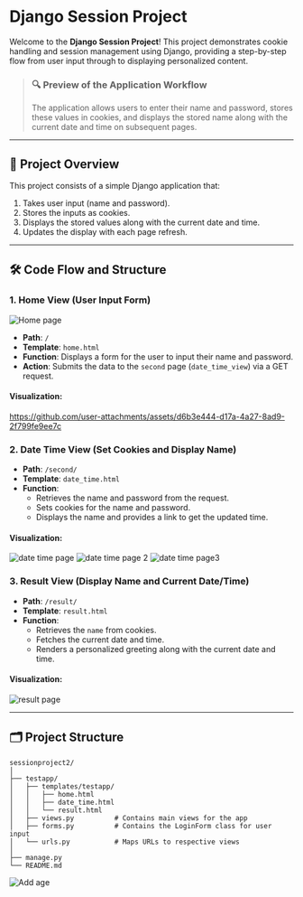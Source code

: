 
# Django Session Project

Welcome to the **Django Session Project**! This project demonstrates cookie handling and session management using Django, providing a step-by-step flow from user input through to displaying personalized content. 

> ### 🔍 **Preview of the Application Workflow**
>
> The application allows users to enter their name and password, stores these values in cookies, and displays the stored name along with the current date and time on subsequent pages.

---

## 🚀 Project Overview

This project consists of a simple Django application that:
1. Takes user input (name and password).
2. Stores the inputs as cookies.
3. Displays the stored values along with the current date and time.
4. Updates the display with each page refresh.

---

## 🛠️ Code Flow and Structure

### **1. Home View (User Input Form)**
![Home page](https://github.com/user-attachments/assets/5bd29184-09da-410c-bec6-e6315272f03f)
- **Path**: `/`
- **Template**: `home.html`
- **Function**: Displays a form for the user to input their name and password.
- **Action**: Submits the data to the `second` page (`date_time_view`) via a GET request.

#### **Visualization**:
  https://github.com/user-attachments/assets/d6b3e444-d17a-4a27-8ad9-2f799fe9ee7c

### **2. Date Time View (Set Cookies and Display Name)**
- **Path**: `/second/`
- **Template**: `date_time.html`
- **Function**: 
  - Retrieves the name and password from the request.
  - Sets cookies for the name and password.
  - Displays the name and provides a link to get the updated time.
  
#### **Visualization**:
   ![date time page](https://github.com/user-attachments/assets/43c8abba-8367-46c8-9e7b-135f71c35bef)
![date time page 2](https://github.com/user-attachments/assets/c12f8775-9855-43cd-8fa9-078a729bc6a2)
![date time page3](https://github.com/user-attachments/assets/1f2f20a6-80b3-4580-99bc-bf9bab653859)
### **3. Result View (Display Name and Current Date/Time)**
- **Path**: `/result/`
- **Template**: `result.html`
- **Function**: 
  - Retrieves the `name` from cookies.
  - Fetches the current date and time.
  - Renders a personalized greeting along with the current date and time.

#### **Visualization**:
   ![result page](https://github.com/user-attachments/assets/1f2f20a6-80b3-4580-99bc-bf9bab653859)


---

## 🗂️ Project Structure

```plaintext
sessionproject2/
│
├── testapp/
│   ├── templates/testapp/
│   │   ├── home.html
│   │   ├── date_time.html
│   │   └── result.html
│   ├── views.py          # Contains main views for the app
│   ├── forms.py          # Contains the LoginForm class for user input
│   └── urls.py           # Maps URLs to respective views
│
├── manage.py
└── README.md
```

![Add age](https://github.com/user-attachments/assets/13cef0b2-0996-42fe-93e8-366603be1e97)
